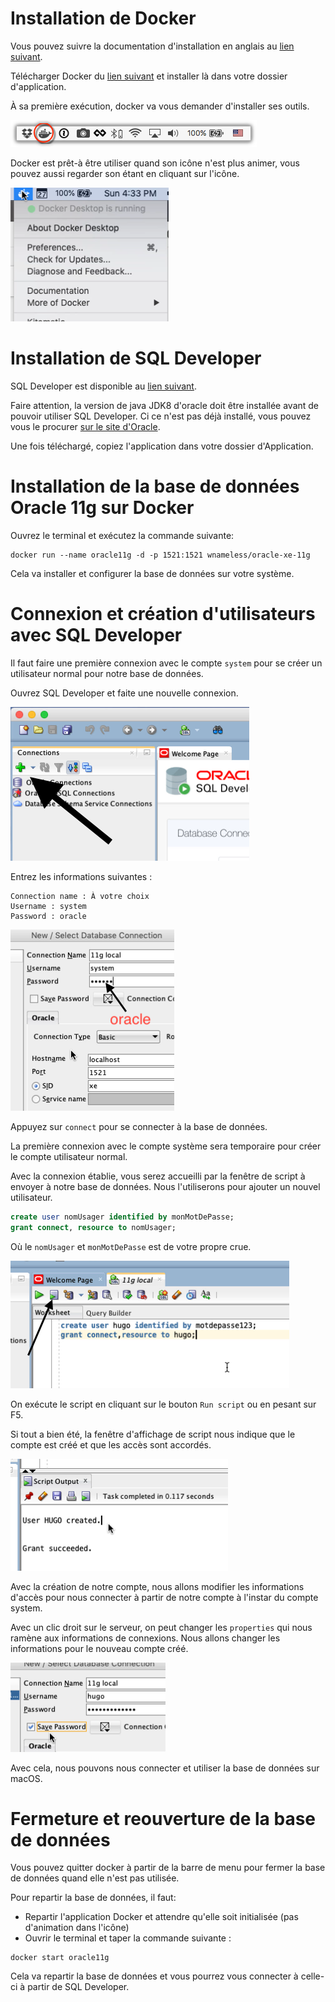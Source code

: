 # Installation de Docker

Vous pouvez suivre la documentation d'installation en anglais au [lien suivant](https://docs.docker.com/docker-for-mac/install/).

Télécharger Docker du [lien suivant](https://download.docker.com/mac/stable/Docker.dmg) et installer là dans votre dossier d'application.

À sa première exécution, docker va vous demander d'installer ses outils.

![](whale-in-menu-bar.png)

Docker est prêt-à être utiliser quand son icône n'est plus animer, vous pouvez aussi regarder son étant en cliquant sur l'icône.

![](docker-running.png)

# Installation de SQL Developer

SQL Developer est disponible au [lien suivant](https://www.oracle.com/technetwork/developer-tools/sql-developer/downloads/index.html).

Faire attention, la version de java JDK8 d'oracle doit être installée avant de pouvoir utiliser SQL Developer. Ci ce n'est pas déjà installé, vous pouvez vous le procurer [sur le site d'Oracle](http://www.oracle.com/technetwork/java/javase/downloads/jdk8-downloads-2133151.html).

Une fois téléchargé, copiez l'application dans votre dossier d'Application.

# Installation de la base de données Oracle 11g sur Docker

Ouvrez le terminal et exécutez la commande suivante:
```
docker run --name oracle11g -d -p 1521:1521 wnameless/oracle-xe-11g
```

Cela va installer et configurer la base de données sur votre système.

# Connexion et création d'utilisateurs avec SQL Developer

Il faut faire une première connexion avec le compte `system` pour se créer un utilisateur normal pour notre base de données.

Ouvrez SQL Developer et faite une nouvelle connexion.

![](sql-connect.png)

Entrez les informations suivantes :
```
Connection name : À votre choix
Username : system
Password : oracle
```

![](login-info.png)

Appuyez sur `connect` pour se connecter à la base de données.

La première connexion avec le compte système sera temporaire pour créer le compte utilisateur normal.

Avec la connexion établie, vous serez accueilli par la fenêtre de script à envoyer à notre base de données. Nous l'utiliserons pour ajouter un nouvel utilisateur.

```SQL
create user nomUsager identified by monMotDePasse;
grant connect, resource to nomUsager;
```

Où le `nomUsager` et `monMotDePasse` est de votre propre crue.

![](create-user.png)

On exécute le script en cliquant sur le bouton `Run script` ou en pesant sur F5.

Si tout a bien été, la fenêtre d'affichage de script nous indique que le compte est créé et que les accès sont accordés.

![](create-success.png)

Avec la création de notre compte, nous allons modifier les informations d'accès pour nous connecter à partir de notre compte à l'instar du compte system.

Avec un clic droit sur le serveur, on peut changer les `properties` qui nous ramène aux informations de connexions. Nous allons changer les informations pour le nouveau compte créé.

![](new-user.png)

Avec cela, nous pouvons nous connecter et utiliser la base de données sur macOS.

# Fermeture et reouverture de la base de données
Vous pouvez quitter docker à partir de la barre de menu pour fermer la base de données quand elle n'est pas utilisée.

Pour repartir la base de données, il faut:

* Repartir l'application Docker et attendre qu'elle soit initialisée (pas d'animation dans l'icône)
* Ouvrir le terminal et taper la commande suivante :
```
docker start oracle11g
```

Cela va repartir la base de données et vous pourrez vous connecter à celle-ci à partir de SQL Developer.
